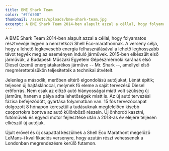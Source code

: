 ```yaml
---
title: BME Shark Team
color: "#ffd500"
thumbnail: /assets/uploads/bme-shark-team.jpg
excerpt: A BME Shark Team 2014-ben alapult azzal a céllal, hogy folyamatos résztvevője legyen a nemzetközi Shell Eco-marathonnak. A verseny célja, hogy a lehető legkevesebb energia felhasználásával a lehető leghosszabb távot tegyék meg az eseményen induló járművek. 2015-ben elkészült első járművük, a Budapesti Műszaki Egyetem Gépészmérnöki karának első Diesel üzemű energiatakarékos járműve - Mr. Shark -, amellyel első megmérettetésükön teljesítették a technikai átvételt.
---
```


A BME Shark Team 2014-ben alapult azzal a céllal, hogy folyamatos résztvevője
legyen a nemzetközi Shell Eco-marathonnak. A verseny célja, hogy a lehető
legkevesebb energia felhasználásával a lehető leghosszabb távot tegyék meg az
eseményen induló járművek. 2015-ben elkészült első járművük, a Budapesti Műszaki
Egyetem Gépészmérnöki karának első Diesel üzemű energiatakarékos járműve -- Mr.
Shark --, amellyel első megmérettetésükön teljesítették a technikai átvételt.

Jelenleg a második, merőben eltérő elgondolású autójukat, Lénát építik; teljesen
új hajtáslánccal, melynek fő eleme a saját tervezésű Diesel erőforrás. Nem csak
az előző autó hiányosságai miatt volt szükség új járműre, hanem a pálya adta
lehetőségek miatt is. Az új autó tervezési fázisa befejeződött, gyártása
folyamatban van. 15 fős tervezőcsapat dolgozott 8 hónapon keresztül a tudásuknak
megfelelően kisebb csoportokra bontva az autó különböző részein. Új önhordó
kasztni, futóművek és egyedi motor fejlesztése után a 2018-as év elejére
teljesen elkészül új autójuk.

Újult erővel és új csapattal készülnek a Shell Eco Marathont megelőző LeMans-i
kvalifikációs versenyre, hogy azután részt vehessenek a Londonban megrendezésre
kerülő futamon.
